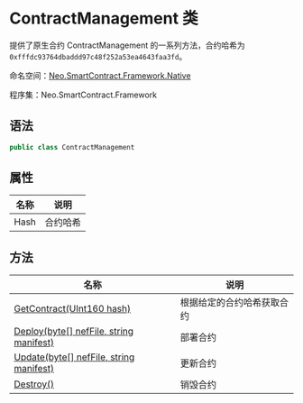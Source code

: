 # ContractManagement 类

提供了原生合约 ContractManagement 的一系列方法，合约哈希为`0xfffdc93764dbaddd97c48f252a53ea4643faa3fd`。

命名空间：[Neo.SmartContract.Framework.Native](../native.md)

程序集：Neo.SmartContract.Framework

## 语法

```c#
public class ContractManagement
```

## 属性

| 名称 | 说明     |
| ---- | -------- |
| Hash | 合约哈希 |

## 方法

| 名称                                                         | 说明                       |
| ------------------------------------------------------------ | -------------------------- |
| [GetContract(UInt160 hash)](ContractManagement/GetContract.md) | 根据给定的合约哈希获取合约 |
| [Deploy(byte\[\] nefFile, string manifest)](ContractManagement/Deploy.md) | 部署合约                   |
| [Update(byte\[\] nefFile, string manifest)](ContractManagement/Update.md) | 更新合约                   |
| [Destroy()](ContractManagement/Destroy.md)                   | 销毁合约                   |